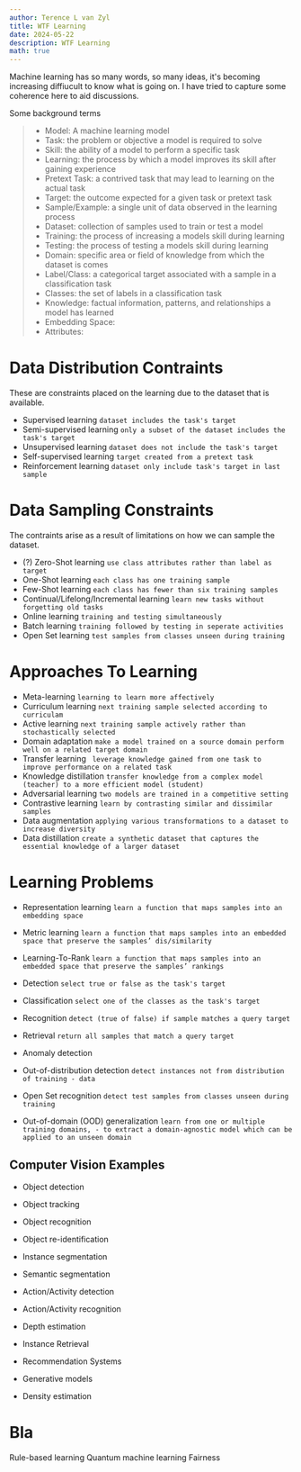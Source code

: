 ```yaml
---
author: Terence L van Zyl
title: WTF Learning
date: 2024-05-22
description: WTF Learning
math: true
---
```


Machine learning has so many words, so many ideas, it's becoming increasing diffiucult to know what is going on. I have tried to capture some coherence here to aid discussions.

<!--more-->

Some background terms

> - Model: A machine learning model
> - Task: the problem or objective a model is required to solve
> - Skill: the ability of a model to perform a specific task
> - Learning: the process by which a model improves its skill after gaining experience
> - Pretext Task: a contrived task that may lead to learning on the actual task
> - Target: the outcome expected for a given task or pretext task
> - Sample/Example: a single unit of data observed in the learning process
> - Dataset: collection of samples used to train or test a  model
> - Training: the process of increasing a models skill during learning
> - Testing: the process of testing a models skill during learning
> - Domain: specific area or field of knowledge from which the dataset is comes
> - Label/Class: a categorical target associated with a sample in a classification task
> - Classes: the set of labels in a classification task
> - Knowledge: factual information, patterns, and relationships a model has learned
> - Embedding Space: 
> - Attributes:

# Data Distribution Contraints

These are constraints placed on the learning due to the dataset that is available.

- Supervised learning `dataset includes the task's target`
- Semi-supervised learning `only a subset of the dataset includes the task's target`
- Unsupervised learning `dataset does not include the task's target`
- Self-supervised learning `target created from a pretext task`
- Reinforcement learning `dataset only include task's target in last sample`

# Data Sampling Constraints

The contraints arise as a result of limitations on how we can sample the dataset.

- (?) Zero-Shot learning `use class attributes rather than label as target`
- One-Shot learning `each class has one training sample`
- Few-Shot learning `each class has fewer than six training samples`
- Continual/Lifelong/Incremental learning `learn new tasks without forgetting old tasks`
- Online learning `training and testing simultaneously`
- Batch learning `training followed by testing in seperate activities`
- Open Set learning `test samples from classes unseen during training`

# Approaches To Learning

- Meta-learning `learning to learn more affectively`
- Curriculum learning `next training sample selected according to curriculam`
- Active learning `next training sample actively rather than stochastically selected`
- Domain adaptation `make a model trained on a source domain perform well on a related target domain`
- Transfer learning ` leverage knowledge gained from one task to improve performance on a related task`
- Knowledge distillation `transfer knowledge from a complex model (teacher) to a more efficient model (student)`
- Adversarial learning `two models are trained in a competitive setting`
- Contrastive learning `learn by contrasting similar and dissimilar samples`
- Data augmentation `applying various transformations to a dataset to increase diversity`
- Data distillation `create a synthetic dataset that captures the essential knowledge of a larger dataset`

# Learning Problems

- Representation learning `learn a function that maps samples into an embedding space`
- Metric learning `learn a function that maps samples into an embedded space that preserve the samples’ dis/similarity`
- Learning-To-Rank `learn a function that maps samples into an embedded space that preserve the samples’ rankings`

- Detection `select true or false as the task's target`
- Classification `select one of the classes as the task's target`
- Recognition `detect (true of false) if sample matches a query target`
- Retrieval `return all samples that match a query target`

- Anomaly detection
- Out-of-distribution detection `detect instances not from distribution of training - data`
- Open Set recognition `detect test samples from classes unseen during training`
- Out-of-domain (OOD) generalization `learn from one or multiple training domains, - to extract a domain-agnostic model which can be applied to an unseen domain`

## Computer Vision Examples

- Object detection 
- Object tracking 
- Object recognition
- Object re-identification
- Instance segmentation
- Semantic segmentation

- Action/Activity detection
- Action/Activity recognition

- Depth estimation

- Instance Retrieval
- Recommendation Systems

- Generative models
- Density estimation

# Bla

Rule-based learning
Quantum machine learning
Fairness
